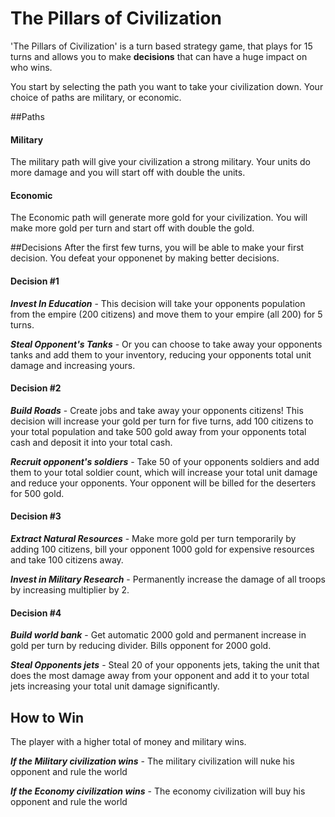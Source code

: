 # The Pillars of Civilization

'The Pillars of Civilization' is a turn based strategy game, that plays for 15 turns and allows you to make **decisions** that can have a huge impact on who wins. 

You start by selecting the path you want to take your civilization down. Your choice of paths are military, or economic.

##Paths

#### Military
The military path will give your civilization a strong military. Your units do more damage and you will start off with double the units.

#### Economic
The Economic path will generate more gold for your civilization. You will make more gold per turn and start off with double the gold. 

##Decisions
After the first few turns, you will be able to make your first decision. You defeat your opponenet by making better decisions. 

#### Decision #1
***Invest In Education*** - This decision will take your opponents population from the empire (200 citizens) and move them to your empire (all 200) for 5 turns.

***Steal Opponent's Tanks*** - Or you can choose to take away your opponents tanks and add them to your inventory, reducing your opponents total unit damage and increasing yours.

#### Decision #2
***Build Roads*** - Create jobs and take away your opponents citizens! This decision will increase your gold per turn for five turns, add 100 citizens to your total population and take 500 gold away from your opponents total cash and deposit it into your total cash.

***Recruit opponent's soldiers*** - Take 50 of your opponents soldiers and add them to your total soldier count, which will increase your total unit damage and reduce your opponents. Your opponent will be billed for the deserters for 500 gold.

#### Decision #3
***Extract Natural Resources*** - Make more gold per turn temporarily by adding 100 citizens, bill your opponent 1000 gold for expensive resources and take 100 citizens away.

***Invest in Military Research*** - Permanently increase the damage of all troops by increasing multiplier by 2.

#### Decision #4
***Build world bank*** - Get automatic 2000 gold and permanent increase in gold per turn by reducing divider. Bills opponent for 2000 gold. 

***Steal Opponents jets*** - Steal 20 of your opponents jets, taking the unit that does the most damage away from your opponent and add it to your total jets increasing your total unit damage significantly.

## How to Win 
The player with a higher total of money and military wins.

***If the Military civilization wins*** - The military civilization will nuke his opponent and rule the world

***If the Economy civilization wins*** - The economy civilization will buy his opponent and rule the world

